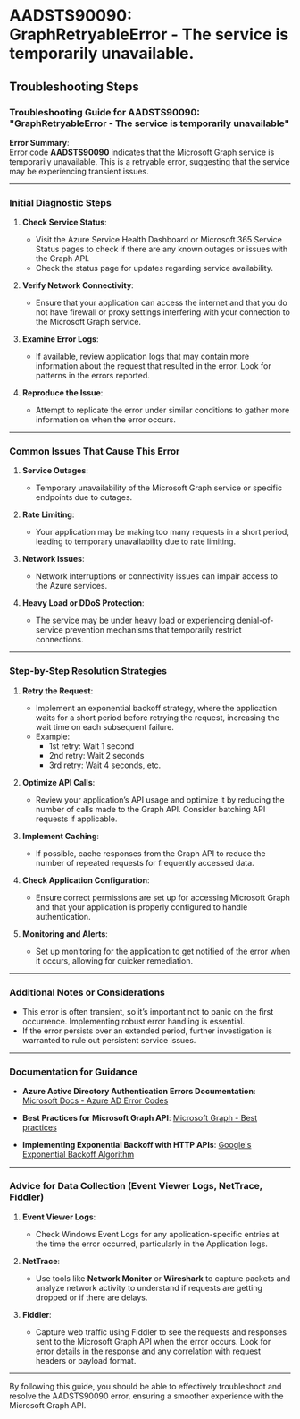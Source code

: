 
# AADSTS90090: GraphRetryableError - The service is temporarily unavailable.


## Troubleshooting Steps
### Troubleshooting Guide for AADSTS90090: "GraphRetryableError - The service is temporarily unavailable"

**Error Summary**:  
Error code **AADSTS90090** indicates that the Microsoft Graph service is temporarily unavailable. This is a retryable error, suggesting that the service may be experiencing transient issues. 

---

### Initial Diagnostic Steps

1. **Check Service Status**:
   - Visit the Azure Service Health Dashboard or Microsoft 365 Service Status pages to check if there are any known outages or issues with the Graph API.
   - Check the status page for updates regarding service availability.

2. **Verify Network Connectivity**:
   - Ensure that your application can access the internet and that you do not have firewall or proxy settings interfering with your connection to the Microsoft Graph service.

3. **Examine Error Logs**:
   - If available, review application logs that may contain more information about the request that resulted in the error. Look for patterns in the errors reported.

4. **Reproduce the Issue**:
   - Attempt to replicate the error under similar conditions to gather more information on when the error occurs.

---

### Common Issues That Cause This Error

1. **Service Outages**: 
   - Temporary unavailability of the Microsoft Graph service or specific endpoints due to outages.

2. **Rate Limiting**: 
   - Your application may be making too many requests in a short period, leading to temporary unavailability due to rate limiting.

3. **Network Issues**: 
   - Network interruptions or connectivity issues can impair access to the Azure services.

4. **Heavy Load or DDoS Protection**:
   - The service may be under heavy load or experiencing denial-of-service prevention mechanisms that temporarily restrict connections.

---

### Step-by-Step Resolution Strategies

1. **Retry the Request**:
   - Implement an exponential backoff strategy, where the application waits for a short period before retrying the request, increasing the wait time on each subsequent failure.
   - Example: 
     - 1st retry: Wait 1 second
     - 2nd retry: Wait 2 seconds 
     - 3rd retry: Wait 4 seconds, etc.

2. **Optimize API Calls**:
   - Review your application’s API usage and optimize it by reducing the number of calls made to the Graph API. Consider batching API requests if applicable.

3. **Implement Caching**:
   - If possible, cache responses from the Graph API to reduce the number of repeated requests for frequently accessed data.

4. **Check Application Configuration**:
   - Ensure correct permissions are set up for accessing Microsoft Graph and that your application is properly configured to handle authentication.

5. **Monitoring and Alerts**:
   - Set up monitoring for the application to get notified of the error when it occurs, allowing for quicker remediation.

---

### Additional Notes or Considerations

- This error is often transient, so it’s important not to panic on the first occurrence. Implementing robust error handling is essential.
- If the error persists over an extended period, further investigation is warranted to rule out persistent service issues.

---

### Documentation for Guidance

- **Azure Active Directory Authentication Errors Documentation**:
  [Microsoft Docs - Azure AD Error Codes](https://docs.microsoft.com/en-us/azure/active-directory/develop/reference-aad-error-codes)
  
- **Best Practices for Microsoft Graph API**:
  [Microsoft Graph - Best practices](https://docs.microsoft.com/en-us/graph/best-practices-overview)

- **Implementing Exponential Backoff with HTTP APIs**:
  [Google's Exponential Backoff Algorithm](https://cloud.google.com/storage/docs/exponential-backoff)

---

### Advice for Data Collection (Event Viewer Logs, NetTrace, Fiddler)

1. **Event Viewer Logs**:
   - Check Windows Event Logs for any application-specific entries at the time the error occurred, particularly in the Application logs.

2. **NetTrace**:
   - Use tools like **Network Monitor** or **Wireshark** to capture packets and analyze network activity to understand if requests are getting dropped or if there are delays.

3. **Fiddler**:
   - Capture web traffic using Fiddler to see the requests and responses sent to the Microsoft Graph API when the error occurs. Look for error details in the response and any correlation with request headers or payload format.

---

By following this guide, you should be able to effectively troubleshoot and resolve the AADSTS90090 error, ensuring a smoother experience with the Microsoft Graph API.